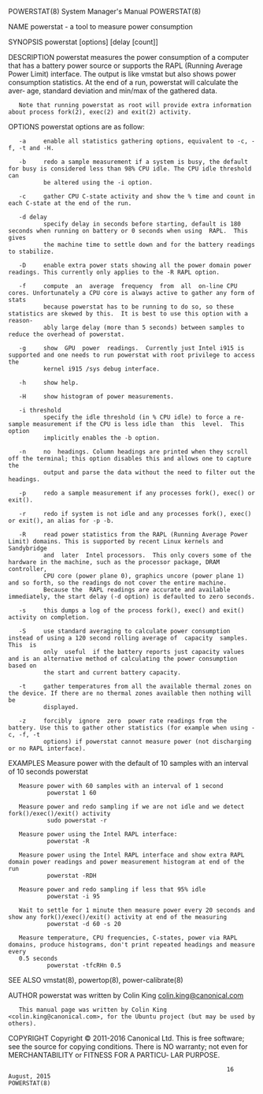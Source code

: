 POWERSTAT(8)                                                  System Manager's Manual                                                 POWERSTAT(8)

NAME
       powerstat - a tool to measure power consumption

SYNOPSIS
       powerstat [options] [delay [count]]

DESCRIPTION
       powerstat  measures  the power consumption of a computer that has a battery power source or supports the RAPL (Running Average Power Limit)
       interface.  The output is like vmstat but also shows power consumption statistics.  At the end of a run, powerstat will calculate the aver‐
       age, standard deviation and min/max of the gathered data.

       Note that running powerstat as root will provide extra information about process fork(2), exec(2) and exit(2) activity.

OPTIONS
       powerstat options are as follow:

       -a     enable all statistics gathering options, equivalent to -c, -f, -t and -H.

       -b     redo a sample measurement if a system is busy, the default for busy is considered less than 98% CPU idle. The CPU idle threshold can
              be altered using the -i option.

       -c     gather CPU C-state activity and show the % time and count in each C-state at the end of the run.

       -d delay
              specify delay in seconds before starting, default is 180 seconds when running on battery or 0 seconds when using  RAPL.  This  gives
              the machine time to settle down and for the battery readings to stabilize.

       -D     enable extra power stats showing all the power domain power readings. This currently only applies to the -R RAPL option.

       -f     compute  an  average  frequency  from  all  on-line CPU cores. Unfortunately a CPU core is always active to gather any form of stats
              because powerstat has to be running to do so, so these statistics are skewed by this.  It is best to use this option with a  reason‐
              ably large delay (more than 5 seconds) between samples to reduce the overhead of powerstat.

       -g     show  GPU  power  readings.  Currently just Intel i915 is supported and one needs to run powerstat with root privilege to access the
              kernel i915 /sys debug interface.

       -h     show help.

       -H     show histogram of power measurements.

       -i threshold
              specify the idle threshold (in % CPU idle) to force a re-sample measurement if the CPU is less idle than  this  level.  This  option
              implicitly enables the -b option.

       -n     no  headings. Column headings are printed when they scroll off the terminal; this option disables this and allows one to capture the
              output and parse the data without the need to filter out the headings.

       -p     redo a sample measurement if any processes fork(), exec() or exit().

       -r     redo if system is not idle and any processes fork(), exec() or exit(), an alias for -p -b.

       -R     read power statistics from the RAPL (Running Average Power Limit) domains. This is supported by recent Linux kernels and Sandybridge
              and  later  Intel processors.  This only covers some of the hardware in the machine, such as the processor package, DRAM controller,
              CPU core (power plane 0), graphics uncore (power plane 1) and so forth, so the readings do not cover the entire machine.
              Because the  RAPL readings are accurate and available immediately, the start delay (-d option) is defaulted to zero seconds.

       -s     this dumps a log of the process fork(), exec() and exit() activity on completion.

       -S     use standard averaging to calculate power consumption instead of using a 120 second rolling average of  capacity  samples.  This  is
              only  useful  if the battery reports just capacity values and is an alternative method of calculating the power consumption based on
              the start and current battery capacity.

       -t     gather temperatures from all the available thermal zones on the device. If there are no thermal zones available then nothing will be
              displayed.

       -z     forcibly  ignore  zero  power rate readings from the battery. Use this to gather other statistics (for example when using -c, -f, -t
              options) if powerstat cannot measure power (not discharging or no RAPL interface).

EXAMPLES
       Measure power with the default of 10 samples with an interval of 10 seconds
               powerstat

       Measure power with 60 samples with an interval of 1 second
               powerstat 1 60

       Measure power and redo sampling if we are not idle and we detect  fork()/exec()/exit() activity
               sudo powerstat -r

       Measure power using the Intel RAPL interface:
               powerstat -R

       Measure power using the Intel RAPL interface and show extra RAPL domain power readings and power measurement histogram at end of the run
               powerstat -RDH

       Measure power and redo sampling if less that 95% idle
               powerstat -i 95

       Wait to settle for 1 minute then measure power every 20 seconds and show any fork()/exec()/exit() activity at end of the measuring
               powerstat -d 60 -s 20

       Measure temperature, CPU frequencies, C-states, power via RAPL domains, produce histograms, don't print repeated headings and measure every
       0.5 seconds
               powerstat -tfcRHn 0.5

SEE ALSO
       vmstat(8), powertop(8), power-calibrate(8)

AUTHOR
       powerstat was written by Colin King <colin.king@canonical.com>

       This manual page was written by Colin King <colin.king@canonical.com>, for the Ubuntu project (but may be used by others).

COPYRIGHT
       Copyright © 2011-2016 Canonical Ltd.
       This is free software; see the source for copying conditions.  There is NO warranty; not even for MERCHANTABILITY or FITNESS FOR A PARTICU‐
       LAR PURPOSE.

                                                                  16 August, 2015                                                     POWERSTAT(8)
